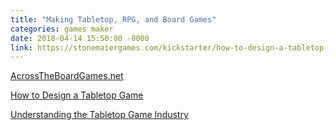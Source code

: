 ```yaml
---
title: "Making Tabletop, RPG, and Board Games"
categories: games maker
date: 2018-04-14 15:50:00 -0000
link: https://stonemaiergames.com/kickstarter/how-to-design-a-tabletop-game/
---
```

[AcrossTheBoardGames.net](http://www.acrosstheboardgames.net/category/article/gamedesign/)

[How to Design a Tabletop Game](https://stonemaiergames.com/kickstarter/how-to-design-a-tabletop-game/)

[Understanding the Tabletop Game Industry](http://www.gamedesignworkshop.com/content/sidebars/understanding-the-tabletop-game-industry/)